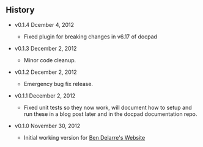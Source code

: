 ## History

- v0.1.4 Dcember 4, 2012
	- Fixed plugin for breaking changes in v6.17 of docpad

- v0.1.3 December 2, 2012
	- Minor code cleanup.

- v0.1.2 December 2, 2012
	- Emergency bug fix release.

- v0.1.1 December 2, 2012
	- Fixed unit tests so they now work, will document how to setup and run these in a blog post later and in the docpad documentation repo.

- v0.1.0 November 30, 2012
	- Initial working version for [Ben Delarre's Website](https://github.com/benjamind/delarre.net.docpad)